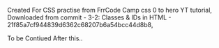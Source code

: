 Created For CSS practise from FrrCode Camp css 0 to hero YT tutorial,
Downloaded from commit - 3-2: Classes & IDs in HTML - 21f85a7cf944839d6362c68207b6a54bcc44d8b8,

To be Contiued After this..